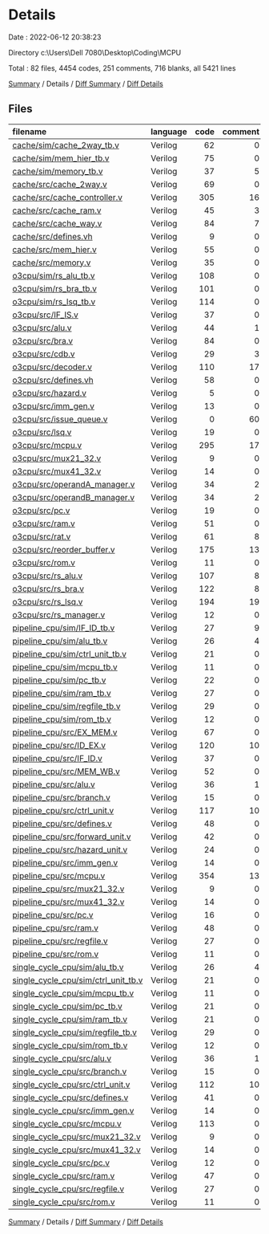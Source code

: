 # Details

Date : 2022-06-12 20:38:23

Directory c:\\Users\\Dell 7080\\Desktop\\Coding\\MCPU

Total : 82 files,  4454 codes, 251 comments, 716 blanks, all 5421 lines

[Summary](results.md) / Details / [Diff Summary](diff.md) / [Diff Details](diff-details.md)

## Files
| filename | language | code | comment | blank | total |
| :--- | :--- | ---: | ---: | ---: | ---: |
| [cache/sim/cache_2way_tb.v](/cache/sim/cache_2way_tb.v) | Verilog | 62 | 0 | 9 | 71 |
| [cache/sim/mem_hier_tb.v](/cache/sim/mem_hier_tb.v) | Verilog | 75 | 0 | 13 | 88 |
| [cache/sim/memory_tb.v](/cache/sim/memory_tb.v) | Verilog | 37 | 5 | 6 | 48 |
| [cache/src/cache_2way.v](/cache/src/cache_2way.v) | Verilog | 69 | 0 | 6 | 75 |
| [cache/src/cache_controller.v](/cache/src/cache_controller.v) | Verilog | 305 | 16 | 38 | 359 |
| [cache/src/cache_ram.v](/cache/src/cache_ram.v) | Verilog | 45 | 3 | 6 | 54 |
| [cache/src/cache_way.v](/cache/src/cache_way.v) | Verilog | 84 | 7 | 14 | 105 |
| [cache/src/defines.vh](/cache/src/defines.vh) | Verilog | 9 | 0 | 2 | 11 |
| [cache/src/mem_hier.v](/cache/src/mem_hier.v) | Verilog | 55 | 0 | 5 | 60 |
| [cache/src/memory.v](/cache/src/memory.v) | Verilog | 35 | 0 | 6 | 41 |
| [o3cpu/sim/rs_alu_tb.v](/o3cpu/sim/rs_alu_tb.v) | Verilog | 108 | 0 | 12 | 120 |
| [o3cpu/sim/rs_bra_tb.v](/o3cpu/sim/rs_bra_tb.v) | Verilog | 101 | 0 | 12 | 113 |
| [o3cpu/sim/rs_lsq_tb.v](/o3cpu/sim/rs_lsq_tb.v) | Verilog | 114 | 0 | 13 | 127 |
| [o3cpu/src/IF_IS.v](/o3cpu/src/IF_IS.v) | Verilog | 37 | 0 | 5 | 42 |
| [o3cpu/src/alu.v](/o3cpu/src/alu.v) | Verilog | 44 | 1 | 8 | 53 |
| [o3cpu/src/bra.v](/o3cpu/src/bra.v) | Verilog | 84 | 0 | 5 | 89 |
| [o3cpu/src/cdb.v](/o3cpu/src/cdb.v) | Verilog | 29 | 3 | 7 | 39 |
| [o3cpu/src/decoder.v](/o3cpu/src/decoder.v) | Verilog | 110 | 17 | 24 | 151 |
| [o3cpu/src/defines.vh](/o3cpu/src/defines.vh) | Verilog | 58 | 0 | 11 | 69 |
| [o3cpu/src/hazard.v](/o3cpu/src/hazard.v) | Verilog | 5 | 0 | 4 | 9 |
| [o3cpu/src/imm_gen.v](/o3cpu/src/imm_gen.v) | Verilog | 13 | 0 | 2 | 15 |
| [o3cpu/src/issue_queue.v](/o3cpu/src/issue_queue.v) | Verilog | 0 | 60 | 13 | 73 |
| [o3cpu/src/lsq.v](/o3cpu/src/lsq.v) | Verilog | 19 | 0 | 4 | 23 |
| [o3cpu/src/mcpu.v](/o3cpu/src/mcpu.v) | Verilog | 295 | 17 | 39 | 351 |
| [o3cpu/src/mux21_32.v](/o3cpu/src/mux21_32.v) | Verilog | 9 | 0 | 3 | 12 |
| [o3cpu/src/mux41_32.v](/o3cpu/src/mux41_32.v) | Verilog | 14 | 0 | 3 | 17 |
| [o3cpu/src/operandA_manager.v](/o3cpu/src/operandA_manager.v) | Verilog | 34 | 2 | 5 | 41 |
| [o3cpu/src/operandB_manager.v](/o3cpu/src/operandB_manager.v) | Verilog | 34 | 2 | 5 | 41 |
| [o3cpu/src/pc.v](/o3cpu/src/pc.v) | Verilog | 19 | 0 | 2 | 21 |
| [o3cpu/src/ram.v](/o3cpu/src/ram.v) | Verilog | 51 | 0 | 5 | 56 |
| [o3cpu/src/rat.v](/o3cpu/src/rat.v) | Verilog | 61 | 8 | 10 | 79 |
| [o3cpu/src/reorder_buffer.v](/o3cpu/src/reorder_buffer.v) | Verilog | 175 | 13 | 28 | 216 |
| [o3cpu/src/rom.v](/o3cpu/src/rom.v) | Verilog | 11 | 0 | 3 | 14 |
| [o3cpu/src/rs_alu.v](/o3cpu/src/rs_alu.v) | Verilog | 107 | 8 | 21 | 136 |
| [o3cpu/src/rs_bra.v](/o3cpu/src/rs_bra.v) | Verilog | 122 | 8 | 22 | 152 |
| [o3cpu/src/rs_lsq.v](/o3cpu/src/rs_lsq.v) | Verilog | 194 | 19 | 28 | 241 |
| [o3cpu/src/rs_manager.v](/o3cpu/src/rs_manager.v) | Verilog | 12 | 0 | 1 | 13 |
| [pipeline_cpu/sim/IF_ID_tb.v](/pipeline_cpu/sim/IF_ID_tb.v) | Verilog | 27 | 9 | 7 | 43 |
| [pipeline_cpu/sim/alu_tb.v](/pipeline_cpu/sim/alu_tb.v) | Verilog | 26 | 4 | 6 | 36 |
| [pipeline_cpu/sim/ctrl_unit_tb.v](/pipeline_cpu/sim/ctrl_unit_tb.v) | Verilog | 21 | 0 | 3 | 24 |
| [pipeline_cpu/sim/mcpu_tb.v](/pipeline_cpu/sim/mcpu_tb.v) | Verilog | 11 | 0 | 4 | 15 |
| [pipeline_cpu/sim/pc_tb.v](/pipeline_cpu/sim/pc_tb.v) | Verilog | 22 | 0 | 5 | 27 |
| [pipeline_cpu/sim/ram_tb.v](/pipeline_cpu/sim/ram_tb.v) | Verilog | 27 | 0 | 6 | 33 |
| [pipeline_cpu/sim/regfile_tb.v](/pipeline_cpu/sim/regfile_tb.v) | Verilog | 29 | 0 | 7 | 36 |
| [pipeline_cpu/sim/rom_tb.v](/pipeline_cpu/sim/rom_tb.v) | Verilog | 12 | 0 | 4 | 16 |
| [pipeline_cpu/src/EX_MEM.v](/pipeline_cpu/src/EX_MEM.v) | Verilog | 67 | 0 | 4 | 71 |
| [pipeline_cpu/src/ID_EX.v](/pipeline_cpu/src/ID_EX.v) | Verilog | 120 | 10 | 3 | 133 |
| [pipeline_cpu/src/IF_ID.v](/pipeline_cpu/src/IF_ID.v) | Verilog | 37 | 0 | 6 | 43 |
| [pipeline_cpu/src/MEM_WB.v](/pipeline_cpu/src/MEM_WB.v) | Verilog | 52 | 0 | 3 | 55 |
| [pipeline_cpu/src/alu.v](/pipeline_cpu/src/alu.v) | Verilog | 36 | 1 | 7 | 44 |
| [pipeline_cpu/src/branch.v](/pipeline_cpu/src/branch.v) | Verilog | 15 | 0 | 4 | 19 |
| [pipeline_cpu/src/ctrl_unit.v](/pipeline_cpu/src/ctrl_unit.v) | Verilog | 117 | 10 | 25 | 152 |
| [pipeline_cpu/src/defines.v](/pipeline_cpu/src/defines.v) | Verilog | 48 | 0 | 8 | 56 |
| [pipeline_cpu/src/forward_unit.v](/pipeline_cpu/src/forward_unit.v) | Verilog | 42 | 0 | 4 | 46 |
| [pipeline_cpu/src/hazard_unit.v](/pipeline_cpu/src/hazard_unit.v) | Verilog | 24 | 0 | 3 | 27 |
| [pipeline_cpu/src/imm_gen.v](/pipeline_cpu/src/imm_gen.v) | Verilog | 14 | 0 | 3 | 17 |
| [pipeline_cpu/src/mcpu.v](/pipeline_cpu/src/mcpu.v) | Verilog | 354 | 13 | 48 | 415 |
| [pipeline_cpu/src/mux21_32.v](/pipeline_cpu/src/mux21_32.v) | Verilog | 9 | 0 | 3 | 12 |
| [pipeline_cpu/src/mux41_32.v](/pipeline_cpu/src/mux41_32.v) | Verilog | 14 | 0 | 4 | 18 |
| [pipeline_cpu/src/pc.v](/pipeline_cpu/src/pc.v) | Verilog | 16 | 0 | 3 | 19 |
| [pipeline_cpu/src/ram.v](/pipeline_cpu/src/ram.v) | Verilog | 48 | 0 | 6 | 54 |
| [pipeline_cpu/src/regfile.v](/pipeline_cpu/src/regfile.v) | Verilog | 27 | 0 | 7 | 34 |
| [pipeline_cpu/src/rom.v](/pipeline_cpu/src/rom.v) | Verilog | 11 | 0 | 4 | 15 |
| [single_cycle_cpu/sim/alu_tb.v](/single_cycle_cpu/sim/alu_tb.v) | Verilog | 26 | 4 | 6 | 36 |
| [single_cycle_cpu/sim/ctrl_unit_tb.v](/single_cycle_cpu/sim/ctrl_unit_tb.v) | Verilog | 21 | 0 | 3 | 24 |
| [single_cycle_cpu/sim/mcpu_tb.v](/single_cycle_cpu/sim/mcpu_tb.v) | Verilog | 11 | 0 | 4 | 15 |
| [single_cycle_cpu/sim/pc_tb.v](/single_cycle_cpu/sim/pc_tb.v) | Verilog | 21 | 0 | 5 | 26 |
| [single_cycle_cpu/sim/ram_tb.v](/single_cycle_cpu/sim/ram_tb.v) | Verilog | 21 | 0 | 5 | 26 |
| [single_cycle_cpu/sim/regfile_tb.v](/single_cycle_cpu/sim/regfile_tb.v) | Verilog | 29 | 0 | 7 | 36 |
| [single_cycle_cpu/sim/rom_tb.v](/single_cycle_cpu/sim/rom_tb.v) | Verilog | 12 | 0 | 4 | 16 |
| [single_cycle_cpu/src/alu.v](/single_cycle_cpu/src/alu.v) | Verilog | 36 | 1 | 7 | 44 |
| [single_cycle_cpu/src/branch.v](/single_cycle_cpu/src/branch.v) | Verilog | 15 | 0 | 4 | 19 |
| [single_cycle_cpu/src/ctrl_unit.v](/single_cycle_cpu/src/ctrl_unit.v) | Verilog | 112 | 10 | 24 | 146 |
| [single_cycle_cpu/src/defines.v](/single_cycle_cpu/src/defines.v) | Verilog | 41 | 0 | 7 | 48 |
| [single_cycle_cpu/src/imm_gen.v](/single_cycle_cpu/src/imm_gen.v) | Verilog | 14 | 0 | 3 | 17 |
| [single_cycle_cpu/src/mcpu.v](/single_cycle_cpu/src/mcpu.v) | Verilog | 113 | 0 | 23 | 136 |
| [single_cycle_cpu/src/mux21_32.v](/single_cycle_cpu/src/mux21_32.v) | Verilog | 9 | 0 | 3 | 12 |
| [single_cycle_cpu/src/mux41_32.v](/single_cycle_cpu/src/mux41_32.v) | Verilog | 14 | 0 | 4 | 18 |
| [single_cycle_cpu/src/pc.v](/single_cycle_cpu/src/pc.v) | Verilog | 12 | 0 | 3 | 15 |
| [single_cycle_cpu/src/ram.v](/single_cycle_cpu/src/ram.v) | Verilog | 47 | 0 | 6 | 53 |
| [single_cycle_cpu/src/regfile.v](/single_cycle_cpu/src/regfile.v) | Verilog | 27 | 0 | 7 | 34 |
| [single_cycle_cpu/src/rom.v](/single_cycle_cpu/src/rom.v) | Verilog | 11 | 0 | 4 | 15 |

[Summary](results.md) / Details / [Diff Summary](diff.md) / [Diff Details](diff-details.md)